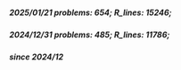 ##### 2025/01/21   problems: 654;   R_lines: 15246;
##### 2024/12/31   problems: 485;   R_lines: 11786;
##### since 2024/12